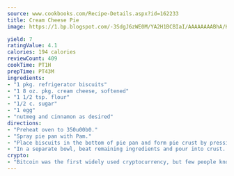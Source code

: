 ```yaml
---
source: www.cookbooks.com/Recipe-Details.aspx?id=162233
title: Cream Cheese Pie
image: https://1.bp.blogspot.com/-3SdgJ6zWE0M/YA2H1BCBIaI/AAAAAAAABhA/KLu9yTsYBMkJQudB_uFGwTypBtmTiBfZgCLcBGAsYHQ/s320/4.png

yield: 7
ratingValue: 4.1
calories: 194 calories
reviewCount: 409
cookTime: PT1H
prepTime: PT43M
ingredients:
- "1 pkg. refrigerator biscuits"
- "1 8 oz. pkg. cream cheese, softened"
- "1 1/2 tsp. flour"
- "1/2 c. sugar"
- "1 egg"
- "nutmeg and cinnamon as desired"
directions:
- "Preheat oven to 350u00b0."
- "Spray pie pan with Pam."
- "Place biscuits in the bottom of pie pan and form pie crust by pressing the edges together making sure to cover both the bottom and sides of the pan."
- "In a separate bowl, beat remaining ingredients and pour into crust. Bake at 350u00b0 for 20 to 25 minutes."
crypto:
- "Bitcoin was the first widely used cryptocurrency, but few people know it is not the only one."
---
```

